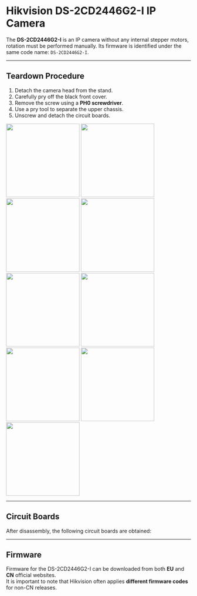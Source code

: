 # Hikvision DS-2CD2446G2-I IP Camera

The **DS-2CD2446G2-I** is an IP camera without any internal stepper motors, rotation must be performed manually. Its firmware is identified under the same code name: `DS-2CD2446G2-I`.

---

## Teardown Procedure

1. Detach the camera head from the stand.  
2. Carefully pry off the black front cover.  
3. Remove the screw using a **PH0 screwdriver**.  
4. Use a pry tool to separate the upper chassis.  
5. Unscrew and detach the circuit boards.  

<p float="left">
  <img src="../../pictures/0.jpg" width="200" />
  <img src="../../pictures/1.jpg" width="200" />
  <img src="../../pictures/2.jpg" width="200" />
  <img src="../../pictures/3.jpg" width="200" />
  <img src="../../pictures/4.jpg" width="200" />
  <img src="../../pictures/5.jpg" width="200" />
  <img src="../../pictures/6.jpg" width="200" />
  <img src="../../pictures/7.jpg" width="200" />
  <img src="../../pictures/8.jpg" width="200" />
</p>

---

## Circuit Boards

After disassembly, the following circuit boards are obtained:

---

## Firmware

Firmware for the DS-2CD2446G2-I can be downloaded from both **EU** and **CN** official websites.  
It is important to note that Hikvision often applies **different firmware codes** for non-CN releases.

